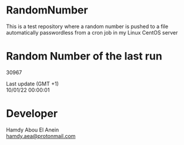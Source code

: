# RandomNumber    
This is a test repository where a random number is pushed to a file automatically passwordless from a cron job in my Linux CentOS server    
# Random Number of the last run   
30967
      
Last update (GMT +1)    
10/01/22 00:00:01
# Developer    
Hamdy Abou El Anein   
hamdy.aea@protonmail.com
